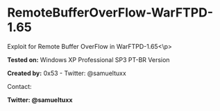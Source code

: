 # RemoteBufferOverFlow-WarFTPD-1.65
<p>Exploit for Remote Buffer OverFlow in WarFTPD-1.65<\p>

<p><b>Tested on:</b> Windows XP Professional SP3 PT-BR Version</p>
<p><b>Created by:</b> 0x53 - Twitter: @samueltuxx</p>

<a>Contact:</a>
  <p><b>Twitter:<b/> @samueltuxx</p>
